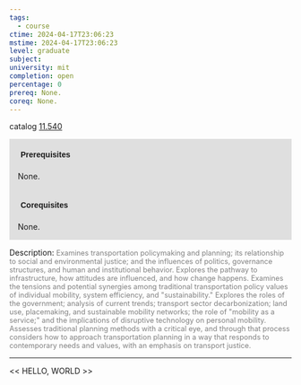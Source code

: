 ```yaml
---
tags:
  - course
ctime: 2024-04-17T23:06:23
mstime: 2024-04-17T23:06:23
level: graduate
subject: 
university: mit
completion: open
percentage: 0
prereq: None.
coreq: None.
---
```


catalog [11.540](http://student.mit.edu/catalog/m11c.html#11.540)

<span style="display: block; padding: 15px; background-color: rgb(100, 100, 100, 0.2);"><font id="m_prereq612_0" style="display: block; font-family: Arial, sans-serif; font-weight: bold; padding: 5px">Prerequisites</font><br><span id="prereq612_0">None.</span></span>
<span style="display: block; padding: 15px; background-color: rgb(100, 100, 100, 0.2);"><font id="m_coreq612_0" style="display: block; font-family: Arial, sans-serif; font-weight: bold; padding: 5px">Corequisites</font><br><span id="coreq612_0">None.</span></span>

<font style="">Description:</font>
<font style="color: grey; font-size: 0.8rem;">Examines transportation policymaking and planning; its relationship to social and environmental justice; and the influences of politics, governance structures, and human and institutional behavior. Explores the pathway to infrastructure, how attitudes are influenced, and how change happens. Examines the tensions and potential synergies among traditional transportation policy values of individual mobility, system efficiency, and "sustainability." Explores the roles of the government; analysis of current trends; transport sector decarbonization; land use, placemaking, and sustainable mobility networks; the role of "mobility as a service;" and the implications of disruptive technology on personal mobility. Assesses traditional planning methods with a critical eye, and through that process considers how to approach transportation planning in a way that responds to contemporary needs and values, with an emphasis on transport justice.</font>



---

<< HELLO, WORLD >>
